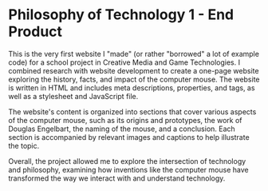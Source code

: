# Philosophy of Technology 1 - End Product

This is the very first website I "made" (or rather "borrowed" a lot of example code) for a school project in Creative Media and Game Technologies.
I combined research with website development to create a one-page website exploring the history, facts, and impact of the computer mouse. The website is written in HTML and includes meta descriptions, properties, and tags, as well as a stylesheet and JavaScript file.

The website's content is organized into sections that cover various aspects of the computer mouse, such as its origins and prototypes, the work of Douglas Engelbart, the naming of the mouse, and a conclusion. Each section is accompanied by relevant images and captions to help illustrate the topic.

Overall, the project allowed me to explore the intersection of technology and philosophy, examining how inventions like the computer mouse have transformed the way we interact with and understand technology.
